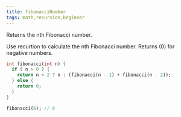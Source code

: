 ```yaml
---
title: fibonacciNumber
tags: math,recursion,beginner
---
```


Returns the nth Fibonacci number.

Use recurtion to calculate the nth Fibonacci number. Returns (0) for negative numbers.

```dart
int fibonacci(int n) {
  if ( n > 0 ) {
    return n < 2 ? n : (fibonacci(n - 1) + fibonacci(n - 2));
  } else {
    return 0;
  }
}
```

```dart
fibonacci(6); // 8
```
